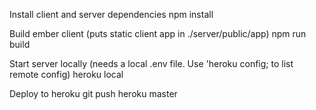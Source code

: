 Install client and server dependencies
    npm install

Build ember client (puts static client app in ./server/public/app)
     npm run build

Start server locally (needs a local .env file. Use 'heroku config; to list remote config)
    heroku local

Deploy to heroku
    git push heroku master

